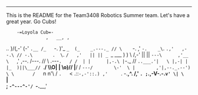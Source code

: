 --------------------------------------------------------------------------------------------------------------------------------

This is the README for the Team3408 Robotics Summer team.  Let's have a great year.  Go Cubs!

        -=Loyola Cub=-
                   ,   __, ,
   _.._         )\/(,-' (-' `.__
  /_   `-.      )'_      ` _  (_    _.---._
 // \     `-. ,'   `-.    _\`.  `.,'   ,--.\
// -.\       `        `.  \`.   `/   ,'   ||
|| _ `\_         ___    )  )     \  /,-'  ||
||  `---\      ,'__ \   `,' ,--.  \/---. //
 \\  .---`.   / /  | |      |,-.\ |`-._ //
  `..___.'|   \ |,-| |      |_  )||\___//
    `.____/    \\\O| |      \o)// |____/
         /      `---/        \-'  \
         |        ,'|,--._.--')    \
         \       /   `n     n'\    /
          `.   `<   .::`-,-'::.) ,'    
            `.   \-.____,^.   /,'
              `. ;`.,-V-.-.`v'
                \| \     ` \|\
                 ;  `-^---^-'/
                  `-.______,'
